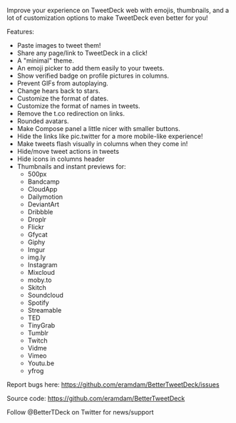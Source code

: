 Improve your experience on TweetDeck web with emojis, thumbnails, and a lot of customization options to make TweetDeck even better for you!

Features:
- Paste images to tweet them!
- Share any page/link to TweetDeck in a click!
- A "minimal" theme.
- An emoji picker to add them easily to your tweets.
- Show verified badge on profile pictures in columns.
- Prevent GIFs from autoplaying.
- Change hears back to stars.
- Customize the format of dates.
- Customize the format of names in tweets.
- Remove the t.co redirection on links.
- Rounded avatars.
- Make Compose panel a little nicer with smaller buttons.
- Hide the links like pic.twitter for a more mobile-like experience!
- Make tweets flash visually in columns when they come in!
- Hide/move tweet actions in tweets
- Hide icons in columns header
- Thumbnails and instant previews for:
  - 500px
  - Bandcamp
  - CloudApp
  - Dailymotion
  - DeviantArt
  - Dribbble
  - Droplr
  - Flickr
  - Gfycat
  - Giphy
  - Imgur
  - img.ly
  - Instagram
  - Mixcloud
  - moby.to
  - Skitch
  - Soundcloud
  - Spotify
  - Streamable
  - TED
  - TinyGrab
  - Tumblr
  - Twitch
  - Vidme
  - Vimeo
  - Youtu.be
  - yfrog

Report bugs here:
https://github.com/eramdam/BetterTweetDeck/issues

Source code:
https://github.com/eramdam/BetterTweetDeck

Follow @BetterTDeck on Twitter for news/support
